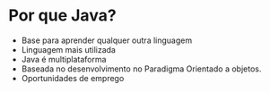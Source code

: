 # Por que Java?

* Base para aprender qualquer outra linguagem
* Linguagem mais utilizada
* Java é multiplataforma
* Baseada no desenvolvimento no Paradigma Orientado a objetos.
* Oportunidades de emprego